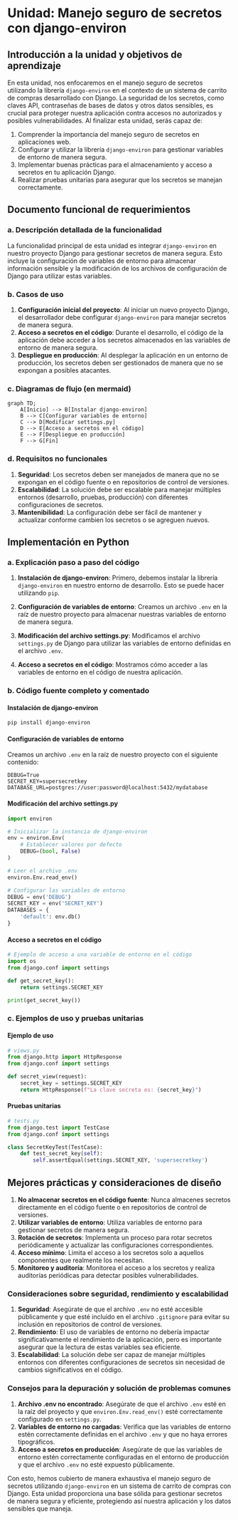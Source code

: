 # Unidad: Manejo seguro de secretos con django-environ

## Introducción a la unidad y objetivos de aprendizaje

En esta unidad, nos enfocaremos en el manejo seguro de secretos utilizando la librería `django-environ` en el contexto de un sistema de carrito de compras desarrollado con Django. La seguridad de los secretos, como claves API, contraseñas de bases de datos y otros datos sensibles, es crucial para proteger nuestra aplicación contra accesos no autorizados y posibles vulnerabilidades. Al finalizar esta unidad, serás capaz de:

1. Comprender la importancia del manejo seguro de secretos en aplicaciones web.
2. Configurar y utilizar la librería `django-environ` para gestionar variables de entorno de manera segura.
3. Implementar buenas prácticas para el almacenamiento y acceso a secretos en tu aplicación Django.
4. Realizar pruebas unitarias para asegurar que los secretos se manejan correctamente.

## Documento funcional de requerimientos

### a. Descripción detallada de la funcionalidad

La funcionalidad principal de esta unidad es integrar `django-environ` en nuestro proyecto Django para gestionar secretos de manera segura. Esto incluye la configuración de variables de entorno para almacenar información sensible y la modificación de los archivos de configuración de Django para utilizar estas variables.

### b. Casos de uso

1. **Configuración inicial del proyecto**: Al iniciar un nuevo proyecto Django, el desarrollador debe configurar `django-environ` para manejar secretos de manera segura.
2. **Acceso a secretos en el código**: Durante el desarrollo, el código de la aplicación debe acceder a los secretos almacenados en las variables de entorno de manera segura.
3. **Despliegue en producción**: Al desplegar la aplicación en un entorno de producción, los secretos deben ser gestionados de manera que no se expongan a posibles atacantes.

### c. Diagramas de flujo (en mermaid)

```mermaid
graph TD;
    A[Inicio] --> B[Instalar django-environ]
    B --> C[Configurar variables de entorno]
    C --> D[Modificar settings.py]
    D --> E[Acceso a secretos en el código]
    E --> F[Despliegue en producción]
    F --> G[Fin]
```

### d. Requisitos no funcionales

1. **Seguridad**: Los secretos deben ser manejados de manera que no se expongan en el código fuente o en repositorios de control de versiones.
2. **Escalabilidad**: La solución debe ser escalable para manejar múltiples entornos (desarrollo, pruebas, producción) con diferentes configuraciones de secretos.
3. **Mantenibilidad**: La configuración debe ser fácil de mantener y actualizar conforme cambien los secretos o se agreguen nuevos.

## Implementación en Python

### a. Explicación paso a paso del código

1. **Instalación de django-environ**:
   Primero, debemos instalar la librería `django-environ` en nuestro entorno de desarrollo. Esto se puede hacer utilizando `pip`.

2. **Configuración de variables de entorno**:
   Creamos un archivo `.env` en la raíz de nuestro proyecto para almacenar nuestras variables de entorno de manera segura.

3. **Modificación del archivo settings.py**:
   Modificamos el archivo `settings.py` de Django para utilizar las variables de entorno definidas en el archivo `.env`.

4. **Acceso a secretos en el código**:
   Mostramos cómo acceder a las variables de entorno en el código de nuestra aplicación.

### b. Código fuente completo y comentado

#### Instalación de django-environ

```bash
pip install django-environ
```

#### Configuración de variables de entorno

Creamos un archivo `.env` en la raíz de nuestro proyecto con el siguiente contenido:

```env
DEBUG=True
SECRET_KEY=supersecretkey
DATABASE_URL=postgres://user:password@localhost:5432/mydatabase
```

#### Modificación del archivo settings.py

```python
import environ

# Inicializar la instancia de django-environ
env = environ.Env(
    # Establecer valores por defecto
    DEBUG=(bool, False)
)

# Leer el archivo .env
environ.Env.read_env()

# Configurar las variables de entorno
DEBUG = env('DEBUG')
SECRET_KEY = env('SECRET_KEY')
DATABASES = {
    'default': env.db()
}
```

#### Acceso a secretos en el código

```python
# Ejemplo de acceso a una variable de entorno en el código
import os
from django.conf import settings

def get_secret_key():
    return settings.SECRET_KEY

print(get_secret_key())
```

### c. Ejemplos de uso y pruebas unitarias

#### Ejemplo de uso

```python
# views.py
from django.http import HttpResponse
from django.conf import settings

def secret_view(request):
    secret_key = settings.SECRET_KEY
    return HttpResponse(f"La clave secreta es: {secret_key}")
```

#### Pruebas unitarias

```python
# tests.py
from django.test import TestCase
from django.conf import settings

class SecretKeyTest(TestCase):
    def test_secret_key(self):
        self.assertEqual(settings.SECRET_KEY, 'supersecretkey')
```

## Mejores prácticas y consideraciones de diseño

1. **No almacenar secretos en el código fuente**: Nunca almacenes secretos directamente en el código fuente o en repositorios de control de versiones.
2. **Utilizar variables de entorno**: Utiliza variables de entorno para gestionar secretos de manera segura.
3. **Rotación de secretos**: Implementa un proceso para rotar secretos periódicamente y actualizar las configuraciones correspondientes.
4. **Acceso mínimo**: Limita el acceso a los secretos solo a aquellos componentes que realmente los necesitan.
5. **Monitoreo y auditoría**: Monitorea el acceso a los secretos y realiza auditorías periódicas para detectar posibles vulnerabilidades.

### Consideraciones sobre seguridad, rendimiento y escalabilidad

1. **Seguridad**: Asegúrate de que el archivo `.env` no esté accesible públicamente y que esté incluido en el archivo `.gitignore` para evitar su inclusión en repositorios de control de versiones.
2. **Rendimiento**: El uso de variables de entorno no debería impactar significativamente el rendimiento de la aplicación, pero es importante asegurar que la lectura de estas variables sea eficiente.
3. **Escalabilidad**: La solución debe ser capaz de manejar múltiples entornos con diferentes configuraciones de secretos sin necesidad de cambios significativos en el código.

### Consejos para la depuración y solución de problemas comunes

1. **Archivo .env no encontrado**: Asegúrate de que el archivo `.env` esté en la raíz del proyecto y que `environ.Env.read_env()` esté correctamente configurado en `settings.py`.
2. **Variables de entorno no cargadas**: Verifica que las variables de entorno estén correctamente definidas en el archivo `.env` y que no haya errores tipográficos.
3. **Acceso a secretos en producción**: Asegúrate de que las variables de entorno estén correctamente configuradas en el entorno de producción y que el archivo `.env` no esté expuesto públicamente.

Con esto, hemos cubierto de manera exhaustiva el manejo seguro de secretos utilizando `django-environ` en un sistema de carrito de compras con Django. Esta unidad proporciona una base sólida para gestionar secretos de manera segura y eficiente, protegiendo así nuestra aplicación y los datos sensibles que maneja.